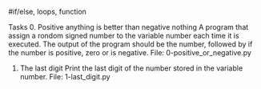 #if/else, loops, function

Tasks
0. Positive anything is better than negative nothing
A program that assign a rondom signed number to the variable number each time it is executed. The output of the program should be the number, followed by if the number is positive, zero or is negative.
File: 0-positive_or_negative.py

1. The last digit
Print the last digit of the number stored in the variable number.
File: 1-last_digit.py
